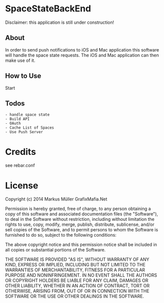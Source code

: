 # SpaceStateBackEnd
Disclaimer: this application is still under construction! 
## About

In order to send push notifications to iOS and Mac application this software will handle the space state requests. The iOS and Mac application can then make use of it.  

## How to Use

Start

## Todos

    - handle space state 
    - Build API
    - OAuth
    - Cache List of Spaces
    - Use Push Server

# Credits

see rebar.conf

# License

Copyright (c) 2014 Markus Müller GrafixMafia.Net

Permission is hereby granted, free of charge, to any person obtaining a copy
of this software and associated documentation files (the "Software"), to deal
in the Software without restriction, including without limitation the rights
to use, copy, modify, merge, publish, distribute, sublicense, and/or sell
copies of the Software, and to permit persons to whom the Software is
furnished to do so, subject to the following conditions:

The above copyright notice and this permission notice shall be included in
all copies or substantial portions of the Software.

THE SOFTWARE IS PROVIDED "AS IS", WITHOUT WARRANTY OF ANY KIND, EXPRESS OR
IMPLIED, INCLUDING BUT NOT LIMITED TO THE WARRANTIES OF MERCHANTABILITY,
FITNESS FOR A PARTICULAR PURPOSE AND NONINFRINGEMENT. IN NO EVENT SHALL THE
AUTHORS OR COPYRIGHT HOLDERS BE LIABLE FOR ANY CLAIM, DAMAGES OR OTHER
LIABILITY, WHETHER IN AN ACTION OF CONTRACT, TORT OR OTHERWISE, ARISING FROM,
OUT OF OR IN CONNECTION WITH THE SOFTWARE OR THE USE OR OTHER DEALINGS IN
THE SOFTWARE.
